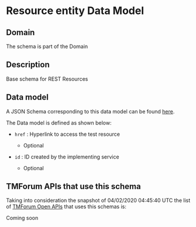 # Resource entity Data Model

## Domain

The  schema is part of the  Domain

## Description

Base schema for REST Resources

## Data model

A JSON Schema corresponding to this data model can be found
[here](https://github.com/tmforum-rand/schemas/blob/candidates/Resource/ResourceEntity.schema.json).

The Data model is defined as shown below:
- `href` : Hyperlink to access the test resource

  - Optional

- `id` : ID created by the implementing service

  - Optional





## TMForum APIs that use this schema

Taking into consideration the snapshot of 04/02/2020 04:45:40 UTC the list of [TMForum Open APIs](https://www.tmforum.org/open-apis/) that uses this schemas is:

Coming soon